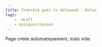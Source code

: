 ```yaml
---
title: Franckie goes to Holywood - Relax
tags:
    - -draft
    - musique/chanson
---
```


Page créée automatiquement, mais vide.
